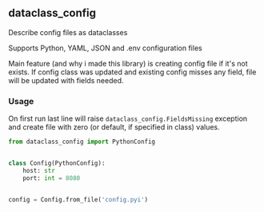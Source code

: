 ## dataclass_config

Describe config files as dataclasses

Supports Python, YAML, JSON and .env configuration files

Main feature (and why i made this library) is creating config file if it's not exists.
If config class was updated and existing config misses any field,
file will be updated with fields needed.

### Usage

On first run last line will raise `dataclass_config.FieldsMissing` exception
and create file with zero (or default, if specified in class) values.

```python
from dataclass_config import PythonConfig


class Config(PythonConfig):
    host: str
    port: int = 8080


config = Config.from_file('config.pyi')
```

